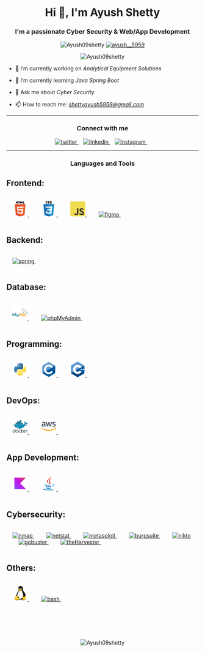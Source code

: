 <h1 align="center">Hi 👋, I'm Ayush Shetty</h1>
<h3 align="center">I'm a passionate Cyber Security & Web/App Development</h3>

<p align="center">
  <img src="https://komarev.com/ghpvc/?username=Ayush09shetty&label=Profile%20views&color=0e75b6&style=flat" alt="Ayush09shetty" />
  <a href="https://twitter.com/@ayush__5959" target="blank">
    <img src="https://img.shields.io/twitter/follow/ayush__5959?label=Twitter&logo=twitter&style=flat-square" alt="ayush__5959" />
  </a>
</p>

<p align="center">
  <img src="https://github-readme-streak-stats.herokuapp.com/?user=Ayush09shetty&theme=tokyonight" alt="Ayush09shetty" />
</p>

- 🔭 I’m currently working on *Analytical Equipment Solutions*

- 🌱 I’m currently learning *Java Spring Boot*

- 💬 Ask me about *Cyber Security*

- 📫 How to reach me: *shettyayush5959@gmail.com*

---

<h3 align="center">Connect with me</h3>
<p align="center">
  <a href="https://twitter.com/@ayush__5959" target="blank">
    <img src="https://img.icons8.com/color/48/000000/twitter.png" alt="twitter"/>
  </a>&nbsp;&nbsp;
  <a href="https://linkedin.com/in/ayush-shetty-a325451b8" target="blank">
    <img src="https://img.icons8.com/color/48/000000/linkedin.png" alt="linkedin" />
  </a>&nbsp;&nbsp;
  <a href="https://instagram.com/__ayush__2209" target="blank">
    <img src="https://img.icons8.com/fluency/48/000000/instagram-new.png" alt="instagram" />
  </a>&nbsp;&nbsp;
<!--   <a href="https://www.leetcode.com/atharvmirgal09" target="blank">
    <img src="https://upload.wikimedia.org/wikipedia/commons/1/19/LeetCode_logo_black.png" alt="leetcode" width="40" height="40"/>
  </a> -->
</p>



---

<h3 align="center">Languages and Tools</h3>
<p align="center">

<!-- Frontend -->
<h2>Frontend:</h2><br>&nbsp;&nbsp;&nbsp;
<a href="https://www.w3.org/html/" target="_blank" rel="noreferrer"> 
    <img src="https://raw.githubusercontent.com/devicons/devicon/master/icons/html5/html5-original-wordmark.svg" alt="html5" width="40" height="40"/> 
</a>&nbsp;&nbsp;&nbsp;&nbsp;&nbsp;&nbsp;&nbsp;
<a href="https://developer.mozilla.org/en-US/docs/Web/CSS" target="_blank" rel="noreferrer"> 
    <img src="https://raw.githubusercontent.com/devicons/devicon/master/icons/css3/css3-original-wordmark.svg" alt="css3" width="40" height="40"/> 
</a>&nbsp;&nbsp;&nbsp;&nbsp;&nbsp;&nbsp;&nbsp;
<a href="https://developer.mozilla.org/en-US/docs/Web/JavaScript" target="_blank" rel="noreferrer"> 
    <img src="https://raw.githubusercontent.com/devicons/devicon/master/icons/javascript/javascript-original.svg" alt="javascript" width="40" height="40"/> 
</a>&nbsp;&nbsp;&nbsp;&nbsp;&nbsp;&nbsp;&nbsp;
<a href="https://www.figma.com/" target="_blank" rel="noreferrer"> 
    <img src="https://www.vectorlogo.zone/logos/figma/figma-icon.svg" alt="figma" width="40" height="40"/> 
</a>&nbsp;&nbsp;&nbsp;&nbsp;&nbsp;&nbsp;&nbsp;
<br><br>

<!-- Backend -->
<h2>Backend:</h2><br>&nbsp;&nbsp;&nbsp;
<a href="https://spring.io/" target="_blank" rel="noreferrer"> 
    <img src="https://www.vectorlogo.zone/logos/springio/springio-icon.svg" alt="spring" width="40" height="40"/> 
</a>&nbsp;&nbsp;&nbsp;&nbsp;&nbsp;&nbsp;&nbsp;
<br><br>

<!-- Database -->
<h2>Database:</h2><br>&nbsp;&nbsp;&nbsp;
<a href="https://www.mysql.com/" target="_blank" rel="noreferrer"> 
    <img src="https://raw.githubusercontent.com/devicons/devicon/master/icons/mysql/mysql-original-wordmark.svg" alt="mysql" width="40" height="40"/> 
</a>&nbsp;&nbsp;&nbsp;&nbsp;&nbsp;&nbsp;&nbsp;
<a href="https://www.phpmyadmin.net/" target="_blank" rel="noreferrer"> 
    <img src="https://www.vectorlogo.zone/logos/phpmyadmin/phpmyadmin-icon.svg" alt="phpMyAdmin" width="40" height="40"/> 
</a>&nbsp;&nbsp;&nbsp;&nbsp;&nbsp;&nbsp;&nbsp;
<br><br>

<!-- Programming -->
<h2>Programming:</h2><br>&nbsp;&nbsp;&nbsp;
<a href="https://www.python.org/" target="_blank" rel="noreferrer"> 
    <img src="https://raw.githubusercontent.com/devicons/devicon/master/icons/python/python-original.svg" alt="python" width="40" height="40"/> 
</a>&nbsp;&nbsp;&nbsp;&nbsp;&nbsp;&nbsp;&nbsp;
<a href="https://www.cprogramming.com/" target="_blank" rel="noreferrer"> 
    <img src="https://raw.githubusercontent.com/devicons/devicon/master/icons/c/c-original.svg" alt="c" width="40" height="40"/> 
</a>&nbsp;&nbsp;&nbsp;&nbsp;&nbsp;&nbsp;&nbsp;
<a href="https://isocpp.org/" target="_blank" rel="noreferrer"> 
    <img src="https://raw.githubusercontent.com/devicons/devicon/master/icons/cplusplus/cplusplus-original.svg" alt="cplusplus" width="40" height="40"/> 
</a>&nbsp;&nbsp;&nbsp;&nbsp;&nbsp;&nbsp;&nbsp;
<br><br>

<!-- DevOps -->
<h2>DevOps:</h2><br>&nbsp;&nbsp;&nbsp;
<a href="https://docker.com" target="_blank" rel="noreferrer"> 
    <img src="https://raw.githubusercontent.com/devicons/devicon/master/icons/docker/docker-original-wordmark.svg" alt="docker" width="40" height="40"/> 
</a>&nbsp;&nbsp;&nbsp;&nbsp;&nbsp;&nbsp;&nbsp;
<a href="https://aws.amazon.com/" target="_blank" rel="noreferrer"> 
    <img src="https://raw.githubusercontent.com/devicons/devicon/master/icons/amazonwebservices/amazonwebservices-original-wordmark.svg" alt="aws" width="40" height="40"/> 
</a>&nbsp;&nbsp;&nbsp;&nbsp;&nbsp;&nbsp;&nbsp;
<br><br>

<!-- App Development -->
<h2>App Development:</h2><br>&nbsp;&nbsp;&nbsp;
<a href="https://kotlinlang.org/" target="_blank" rel="noreferrer"> 
    <img src="https://raw.githubusercontent.com/devicons/devicon/master/icons/kotlin/kotlin-original.svg" alt="kotlin" width="40" height="40"/> 
</a>&nbsp;&nbsp;&nbsp;&nbsp;&nbsp;&nbsp;&nbsp;
<a href="https://www.java.com/" target="_blank" rel="noreferrer"> 
    <img src="https://raw.githubusercontent.com/devicons/devicon/master/icons/java/java-original.svg" alt="java" width="40" height="40"/> 
</a>&nbsp;&nbsp;&nbsp;&nbsp;&nbsp;&nbsp;&nbsp;
<br><br>

<!-- Cybersecurity -->
<h2>Cybersecurity:</h2><br>&nbsp;&nbsp;&nbsp;
<a href="https://nmap.org/" target="_blank" rel="noreferrer"> 
    <img src="https://upload.wikimedia.org/wikipedia/commons/5/56/Nmap_logo.svg" alt="nmap" width="40" height="40"/> 
</a>&nbsp;&nbsp;&nbsp;&nbsp;&nbsp;&nbsp;&nbsp;
<a href="https://en.wikipedia.org/wiki/Netstat" target="_blank" rel="noreferrer"> 
    <img src="https://upload.wikimedia.org/wikipedia/commons/a/a1/Netstat-logo.png" alt="netstat" width="40" height="40"/> 
</a>&nbsp;&nbsp;&nbsp;&nbsp;&nbsp;&nbsp;&nbsp;
<a href="https://www.metasploit.com/" target="_blank" rel="noreferrer"> 
    <img src="https://upload.wikimedia.org/wikipedia/commons/thumb/2/23/Metasploit_logo_and_wordmark.svg/1280px-Metasploit_logo_and_wordmark.svg.png" alt="metasploit" width="40" height="40"/> 
</a>&nbsp;&nbsp;&nbsp;&nbsp;&nbsp;&nbsp;&nbsp;
<a href="https://portswigger.net/burp" target="_blank" rel="noreferrer"> 
    <img src="https://upload.wikimedia.org/wikipedia/commons/0/00/Burpsuite-logo.png" alt="burpsuite" width="40" height="40"/> 
</a>&nbsp;&nbsp;&nbsp;&nbsp;&nbsp;&nbsp;&nbsp;
<a href="https://github.com/sullo/nikto" target="_blank" rel="noreferrer"> 
    <img src="https://upload.wikimedia.org/wikipedia/commons/c/c1/Nikto_logo.jpg" alt="nikto" width="40" height="40"/> 
</a>&nbsp;&nbsp;&nbsp;&nbsp;&nbsp;&nbsp;&nbsp;
<a href="https://github.com/OJ/gobuster" target="_blank" rel="noreferrer"> 
    <img src="https://upload.wikimedia.org/wikipedia/commons/2/27/Gobuster-logo.png" alt="gobuster" width="40" height="40"/> 
</a>&nbsp;&nbsp;&nbsp;&nbsp;&nbsp;&nbsp;&nbsp;
<a href="https://github.com/laramies/theHarvester" target="_blank" rel="noreferrer"> 
    <img src="https://github.com/laramies/theHarvester/blob/master/img/theHarvester.png" alt="theHarvester" width="40" height="40"/> 
</a>&nbsp;&nbsp;&nbsp;&nbsp;&nbsp;&nbsp;&nbsp;
<br><br>

<!-- Others -->
<h2>Others:</h2><br>&nbsp;&nbsp;&nbsp;
<a href="https://www.linux.org/" target="_blank" rel="noreferrer"> 
    <img src="https://raw.githubusercontent.com/devicons/devicon/master/icons/linux/linux-original.svg" alt="linux" width="40" height="40"/> 
</a>&nbsp;&nbsp;&nbsp;&nbsp;&nbsp;&nbsp;&nbsp;
<a href="https://www.gnu.org/software/bash/" target="_blank" rel="noreferrer"> 
    <img src="https://www.vectorlogo.zone/logos/gnu_bash/gnu_bash-icon.svg" alt="bash" width="40" height="40"/> 
</a>&nbsp;&nbsp;&nbsp;&nbsp;&nbsp;&nbsp;&nbsp;
</p>

<br><br>
---
<p align="center">
  <img src="https://github-readme-stats.vercel.app/api?username=Ayush09shetty&show_icons=true&theme=tokyonight" alt="Ayush09shetty" />
</p>
